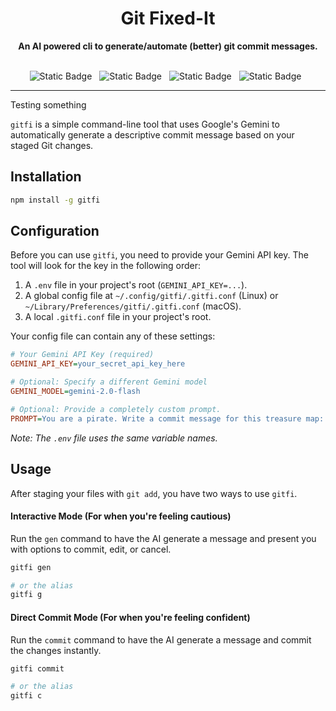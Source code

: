 <div align="center">
<h1 align="center">Git Fixed-It</h1>
<p align="center">
<strong>An AI powered cli to generate/automate (better) git commit messages.</strong>
<br />
<br />
</p>
<span style="margin-top: 10px; width: 4rem; margin-right: 0.5rem;"><img alt="Static Badge" src="https://img.shields.io/badge/TypeScript-3178C6?style=flat&logo=typescript&logoColor=%23ffffff&logoSize=auto"></span>
<span style="margin-top: 10px; width: 4rem; margin-right: 0.5rem;"><img alt="Static Badge" src="https://img.shields.io/badge/Vitest-6E9F18?style=flat&logo=vitest&logoColor=%23ffffff&logoSize=auto"></span>
<span style="margin-top: 10px; width: 4rem; margin-right: 0.5rem;"><img alt="Static Badge" src="https://img.shields.io/badge/Git-F05032?style=flat&logo=git&logoColor=%23ffffff&logoSize=auto"></span>
<span style="margin-top: 10px; width: 4rem; margin-right: 0.5rem;"><img alt="Static Badge" src="https://img.shields.io/badge/Gemini-8E75B2?style=flat&logo=googlegemini&logoColor=%23ffffff&logoSize=auto"></span>
<br />
</div>

-----

Testing something

```gitfi``` is a simple command-line tool that uses Google's Gemini to automatically generate a descriptive commit message based on your staged Git changes.

## Installation

```bash
npm install -g gitfi
```

## Configuration

Before you can use ```gitfi```, you need to provide your Gemini API key. The tool will look for the key in the following order:

1.  A `.env` file in your project's root (`GEMINI_API_KEY=...`).
2.  A global config file at `~/.config/gitfi/.gitfi.conf` (Linux) or `~/Library/Preferences/gitfi/.gitfi.conf` (macOS).
3.  A local `.gitfi.conf` file in your project's root.

Your config file can contain any of these settings:

```ini
# Your Gemini API Key (required)
GEMINI_API_KEY=your_secret_api_key_here

# Optional: Specify a different Gemini model
GEMINI_MODEL=gemini-2.0-flash

# Optional: Provide a completely custom prompt.
PROMPT=You are a pirate. Write a commit message for this treasure map:
```

*Note: The `.env` file uses the same variable names.*

## Usage

After staging your files with `git add`, you have two ways to use `gitfi`.

#### Interactive Mode (For when you're feeling cautious)

Run the `gen` command to have the AI generate a message and present you with options to commit, edit, or cancel.

```bash
gitfi gen

# or the alias
gitfi g
```

#### Direct Commit Mode (For when you're feeling confident)

Run the `commit` command to have the AI generate a message and commit the changes instantly.

```bash
gitfi commit

# or the alias
gitfi c
```
